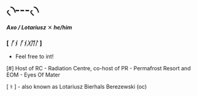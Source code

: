 




# ৻৲---৻৲

***Axo / Lotariusz*** ✕ ***he/him***

### [ *ᚪᚾ  ᚪᚾᚷᛖᛚ* ]
- Feel free to int! 

[#] Host of RC - Radiation Centre, co-host of PR - Permafrost Resort and EOM - Eyes Of Mater

 [ ⚕️ ] - also known as Lotariusz Bierhals Berezewski (oc) 

